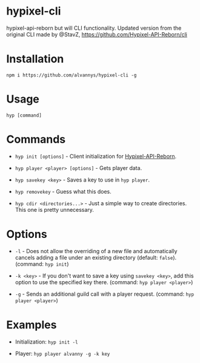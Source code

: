 # hypixel-cli
hypixel-api-reborn but will CLI functionality. Updated version from the original CLI made by @StavZ, https://github.com/Hypixel-API-Reborn/cli

# Installation
`npm i https://github.com/alvannys/hypixel-cli -g`

# Usage
`hyp [command]`

# Commands
- `hyp init [options]` - Client initialization for [Hypixel-API-Reborn](https://www.npmjs.com/package/hypixel-api-reborn).

- `hyp player <player> [options]` - Gets player data.

- `hyp savekey <key>` - Saves a key to use in `hyp player`.

- `hyp removekey` - Guess what this does.

- `hyp cdir <directories...>` - Just a simple way to create directories. This one is pretty unnecessary.

# Options
- `-l` - Does not allow the overriding of a new file and automatically cancels adding a file under an existing directory (default: `false`). (command: `hyp init`)

- `-k <key>` - If you don't want to save a key using `savekey <key>`, add this option to use the specified key there. (command: `hyp player <player>`)

- `-g` - Sends an additional guild call with a player request. (command: `hyp player <player>`)

# Examples
- Initialization: `hyp init -l`

- Player: `hyp player alvanny -g -k key`
